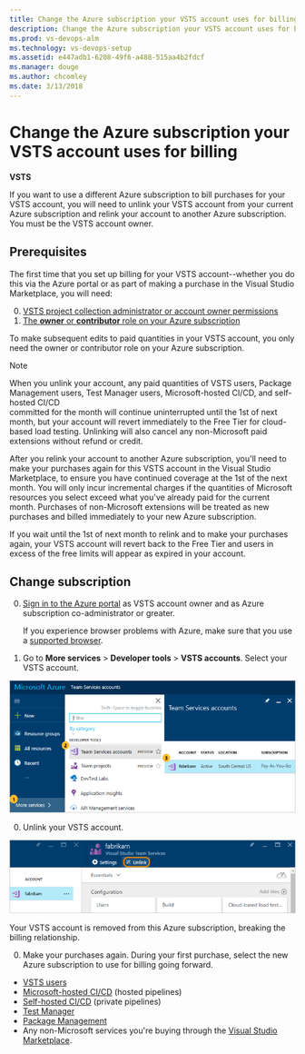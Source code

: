 ```yaml
---
title: Change the Azure subscription your VSTS account uses for billing
description: Change the Azure subscription your VSTS account uses for billing
ms.prod: vs-devops-alm
ms.technology: vs-devops-setup
ms.assetid: e447adb1-6208-49f6-a488-515aa4b2fdcf
ms.manager: douge
ms.author: chcomley
ms.date: 3/13/2018
---
```

[//]: # (monikerRange: 'vsts')

# Change the Azure subscription your VSTS account uses for billing

**VSTS**

If you want to use a different Azure subscription to bill purchases for your VSTS account, 
you will need to unlink your VSTS account from your current Azure subscription 
and relink your account to another Azure subscription. You must be the VSTS account owner. 

## Prerequisites

The first time that you set up billing for your VSTS account--whether you do this via the Azure portal or as part of making a purchase in the Visual Studio Marketplace, you will need:

0. [VSTS project collection administrator or account owner permissions](../accounts/faq-add-delete-users.md#find-owner)
0. [The **owner** or **contributor** role on your Azure subscription](add-backup-billing-managers.md)

To make subsequent edits to paid quantities in your VSTS account, you only need the owner or contributor role on your Azure subscription.

>[!NOTE]
> When you unlink your account, any paid quantities of VSTS users, Package Management users, Test Manager users, Microsoft-hosted CI/CD, and self-hosted CI/CD  
> committed for the month will continue uninterrupted until the 1st of next month, 
> but your account will revert immediately to the Free Tier for cloud-based load testing. Unlinking will also cancel any 
> non-Microsoft paid extensions without refund or credit.
>
> After you relink your account to another Azure subscription, 
> you'll need to make your purchases again for this VSTS account in the Visual Studio Marketplace, to ensure you have continued coverage at the 1st of the next month. 
> You will only incur incremental charges if the quantities of Microsoft resources you select exceed what you've already paid for the current month. 
> Purchases of non-Microsoft extensions will be treated as new purchases and billed immediately to your new Azure subscription.
>
> If you wait until the 1st of next month to relink and to make your purchases again, 
> your VSTS account will revert back to the Free Tier and users in excess of the free limits will appear as expired in your account. 


<a name="AzurePortal2"></a>
## Change subscription

0. [Sign in to the Azure portal](https://portal.azure.com/) 
as VSTS account owner and as Azure subscription co-administrator or greater.
   
    If you experience browser problems with Azure, 
    make sure that you use a [supported browser](https://azure.microsoft.com/en-us/documentation/articles/azure-preview-portal-supported-browsers-devices/).

0. Go to **More services** > **Developer tools** > **VSTS accounts**. 
Select your VSTS account.

 ![More services, Developer tools, VSTS, select your account](_img/_shared/ap_vso_selectlinkedaccount.png)

0. Unlink your VSTS account.

 ![Unlink your account](_img/_shared/azure-portal-unlink-subscription.png)

 Your VSTS account is removed from this Azure subscription, breaking the billing relationship. 

0. Make your purchases again. During your first purchase, select the new Azure subscription to use for billing going forward.

- [VSTS users](https://marketplace.visualstudio.com/items?itemName=ms.vss-vstsuser)
- [Microsoft-hosted CI/CD](https://marketplace.visualstudio.com/items?itemName=ms.build-release-hosted-pipelines) (hosted pipelines)
- [Self-hosted CI/CD](https://marketplace.visualstudio.com/items?itemName=ms.build-release-private-pipelines) (private pipelines)
- [Test Manager](https://marketplace.visualstudio.com/items?itemName=ms.vss-testmanager-web)
- [Package Management](https://marketplace.visualstudio.com/items?itemName=ms.feed)
- Any non-Microsoft services you're buying through the [Visual Studio Marketplace](https://marketplace.visualstudio.com/vsts).

